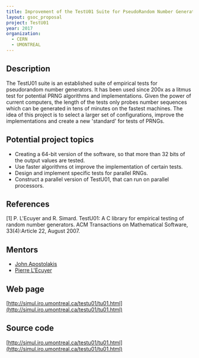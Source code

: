 ```yaml
---
title: Improvement of the TestU01 Suite for PseudoRandom Number Generation
layout: gsoc_proposal
project: TestU01
year: 2017
organization:
  - CERN
  - UMONTREAL
---
```


## Description
The TestU01 suite is an established suite of empirical tests for pseudorandom number generators. It has been used since 200x as a litmus test for potential PRNG algorithms and implementations.  Given the power of current computers, the length of the tests only probes number sequences which can be generated in tens of minutes on the fastest machines. The idea of this project is to select a larger set of configurations, improve the implementations and create a new 'standard' for tests of PRNGs.

## Potential project topics 
 * Creating a 64-bit version of the software, so that more than 32 bits of the output values are tested.
 * Use faster algorithms ot improve the implementation of certain tests.
 * Design and implement specific tests for parallel RNGs.
 * Construct a parallel version of TestU01, that can run on parallel  processors.

## References
[1] P. L'Ecuyer and R. Simard. TestU01: A C library for empirical  testing of random number 
generators. ACM Transactions on Mathematical Software, 33(4):Article 22,  August 2007. 

## Mentors 
 * [John Apostolakis](mailto:sft-gsoc@cern.ch)
 * [Pierre L'Ecuyer](mailto:sft-gsoc@cern.ch)
 
## Web page
[http://simul.iro.umontreal.ca/testu01/tu01.html](http://simul.iro.umontreal.ca/testu01/tu01.html)

## Source code 
[http://simul.iro.umontreal.ca/testu01/tu01.html](http://simul.iro.umontreal.ca/testu01/tu01.html)
